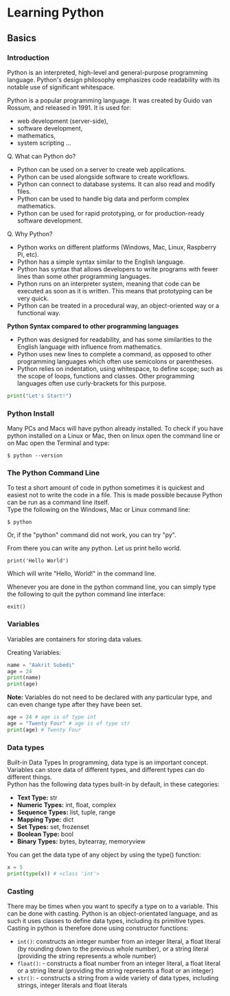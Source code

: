 # Learning Python

## Basics

### Introduction 
Python is an interpreted, high-level and general-purpose programming language. Python's design philosophy emphasizes code readability with its notable use of significant whitespace.  

Python is a popular programming language. It was created by Guido van Rossum, and released in 1991. It is used for:
- web development (server-side),
- software development,
- mathematics,
- system scripting ...

Q. What can Python do?  
- Python can be used on a server to create web applications.
- Python can be used alongside software to create workflows.
- Python can connect to database systems. It can also read and modify files.
- Python can be used to handle big data and perform complex mathematics.
- Python can be used for rapid prototyping, or for production-ready software development.  

Q. Why Python?
- Python works on different platforms (Windows, Mac, Linux, Raspberry Pi, etc).
- Python has a simple syntax similar to the English language.
- Python has syntax that allows developers to write programs with fewer lines than some other programming languages.
- Python runs on an interpreter system, meaning that code can be executed as soon as it is written. This means that prototyping can be very quick.
- Python can be treated in a procedural way, an object-oriented way or a functional way.

**Python Syntax compared to other programming languages**
- Python was designed for readability, and has some similarities to the English language with influence from mathematics.
- Python uses new lines to complete a command, as opposed to other programming languages which often use semicolons or parentheses.
- Python relies on indentation, using whitespace, to define scope; such as the scope of loops, functions and classes. Other programming languages often use curly-brackets for this purpose.

```python
print("Let's Start!")
```

### Python Install
Many PCs and Macs will have python already installed. To check if you have python installed on a Linux or Mac, then on linux open the command line or on Mac open the Terminal and type:

```shell
$ python --version
```

### The Python Command Line
To test a short amount of code in python sometimes it is quickest and easiest not to write the code in a file. This is made possible because Python can be run as a command line itself.  
Type the following on the Windows, Mac or Linux command line:  

```shell
$ python
```
Or, if the "python" command did not work, you can try "py".  

From there you can write any python. Let us print hello world.
```shell
print('Hello World')
```
Which will write "Hello, World!" in the command line. 

Whenever you are done in the python command line, you can simply type the following to quit the python command line interface:

```shell 
exit()
```

### Variables
Variables are containers for storing data values.

Creating Variables: 
```python
name = "Aakrit Subedi"
age = 24
print(name)
print(age)
```
**Note:** Variables do not need to be declared with any particular type, and can even change type after they have been set. 

```python
age = 24 # age is of type int
age = "Twenty Four" # age is of type str
print(age) # Twenty Four
```

### Data types
Built-in Data Types
In programming, data type is an important concept. Variables can store data of different types, and different types can do different things.  
Python has the following data types built-in by default, in these categories:
- **Text Type:**	str
- **Numeric Types:**	int, float, complex
- **Sequence Types:**	list, tuple, range
- **Mapping Type:**	dict
- **Set Types:**	set, frozenset
- **Boolean Type:**	bool
- **Binary Types:**	bytes, bytearray, memoryview

You can get the data type of any object by using the type() function:
```python
x = 5
print(type(x)) # <class 'int'>
```

### Casting 
There may be times when you want to specify a type on to a variable. This can be done with casting. Python is an object-orientated language, and as such it uses classes to define data types, including its primitive types.  
Casting in python is therefore done using constructor functions:

- `int()`: constructs an integer number from an integer literal, a float literal (by rounding down to the previous whole number), or a string literal (providing the string represents a whole number)
- `float()`: - constructs a float number from an integer literal, a float literal or a string literal (providing the string represents a float or an integer)
- `str()`: - constructs a string from a wide variety of data types, including strings, integer literals and float literals  



